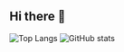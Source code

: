 ## Hi there 👋



![Top Langs](https://github-readme-stats.vercel.app/api/top-langs/?username=MrKaizen7&layout=compact&bg_color=00000000)
![GitHub stats](https://github-readme-stats.vercel.app/api?username=MrKaizen7&show_icons=true&bg_color=00000000)



